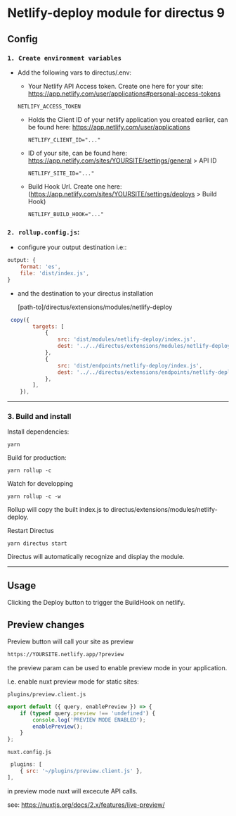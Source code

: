# Netlify-deploy module for directus 9

## Config

### `1. Create environment variables`

-   Add the following vars to directus/.env:

    -   Your Netlify API Access token. Create one here for your site: https://app.netlify.com/user/applications#personal-access-tokens

    ```
    NETLIFY_ACCESS_TOKEN
    ```

    -   Holds the Client ID of your netlify application you created earlier, can be found here: https://app.netlify.com/user/applications

        ```
        NETLIFY_CLIENT_ID="..."
        ```

    -   ID of your site, can be found here: https://app.netlify.com/sites/YOURSITE/settings/general > API ID

        ```
        NETLIFY_SITE_ID="..."
        ```

    -   Build Hook Url. Create one here: (https://app.netlify.com/sites/YOURSITE/settings/deploys > Build Hook)

        ```
        NETLIFY_BUILD_HOOK="..."
        ```

### `2. rollup.config.js`:

-   configure your output destination i.e::

```js
output: {
    format: 'es',
    file: 'dist/index.js',
}
```

-   and the destination to your directus installation

    [path-to]/directus/extensions/modules/netlify-deploy

```js
 copy({
        targets: [
            {
                src: 'dist/modules/netlify-deploy/index.js',
                dest: '../../directus/extensions/modules/netlify-deploy',
            },
            {
                src: 'dist/endpoints/netlify-deploy/index.js',
                dest: '../../directus/extensions/endpoints/netlify-deploy',
            },
        ],
    }),
```

---

### 3. Build and install

Install dependencies:

```
yarn
```

Build for production:

```
yarn rollup -c
```

Watch for developping

```
yarn rollup -c -w
```

Rollup will copy the built index.js to directus/extensions/modules/netlify-deploy.

Restart Directus

```
yarn directus start
```

Directus will automatically recognize and display the module.

---

## Usage

Clicking the Deploy button to trigger the BuildHook on netlify.

## Preview changes

Preview button will call your site as preview

```html
https://YOURSITE.netlify.app/?preview
```

the preview param can be used to enable preview mode in your application.

I.e. enable nuxt preview mode for static sites:

`plugins/preview.client.js`

```js
export default ({ query, enablePreview }) => {
    if (typeof query.preview !== 'undefined') {
        console.log('PREVIEW MODE ENABLED');
        enablePreview();
    }
};
```

`nuxt.config.js`

```js
 plugins: [
    { src: '~/plugins/preview.client.js' },
],

```

in preview mode nuxt will excecute API calls.

see: https://nuxtjs.org/docs/2.x/features/live-preview/
